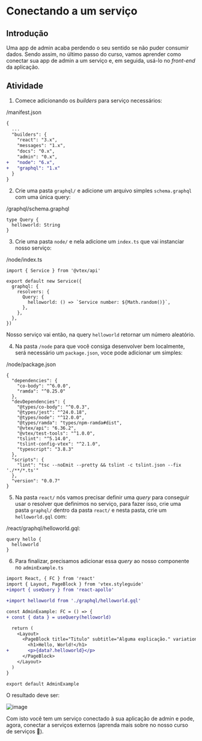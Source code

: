 # Conectando a um serviço

## Introdução

Uma app de admin acaba perdendo o seu sentido se não puder consumir dados. Sendo assim, no último passo do curso, vamos aprender como conectar sua app de admin a um serviço e, em seguida, usá-lo no _front-end_ da aplicação.

## Atividade

1. Comece adicionando os _builders_ para serviço necessários:

/manifest.json

```diff
{
  ...
  "builders": {
    "react": "3.x",
    "messages": "1.x",
    "docs": "0.x",
    "admin": "0.x",
+   "node": "6.x",
+   "graphql": "1.x"
  }
}

```

2. Crie uma pasta `graphql/` e adicione um arquivo simples `schema.graphql` com uma única query:

/graphql/schema.graphql

```
type Query {
  helloworld: String
}
```

3. Crie uma pasta `node/` e nela adicione um `index.ts` que vai instanciar nosso serviço:

/node/index.ts

```
import { Service } from '@vtex/api'

export default new Service({
  graphql: {
    resolvers: {
      Query: {
        helloworld: () => `Service number: ${Math.random()}`,
      },
    },
  },
})
```

Nosso serviço vai então, na query `helloworld` retornar um número aleatório.

4. Na pasta `/node` para que você consiga desenvolver bem localmente, será necessário um `package.json`, voce pode adicionar um simples:

/node/package.json

```
{
  "dependencies": {
    "co-body": "^6.0.0",
    "ramda": "^0.25.0"
  },
  "devDependencies": {
    "@types/co-body": "^0.0.3",
    "@types/jest": "^24.0.18",
    "@types/node": "^12.0.0",
    "@types/ramda": "types/npm-ramda#dist",
    "@vtex/api": "6.36.2",
    "@vtex/test-tools": "^1.0.0",
    "tslint": "^5.14.0",
    "tslint-config-vtex": "^2.1.0",
    "typescript": "3.8.3"
  },
  "scripts": {
    "lint": "tsc --noEmit --pretty && tslint -c tslint.json --fix './**/*.ts'"
  },
  "version": "0.0.7"
}

```

5. Na pasta `react/` nós vamos precisar definir uma _query_ para conseguir usar o resolver que definimos no serviço, para fazer isso, crie uma pasta `graphql/` dentro da pasta `react/` e nesta pasta, crie um `helloworld.gql` com:

/react/graphql/helloworld.gql:

```
query hello {
  helloworld
}
```

6. Para finalizar, precisamos adicionar essa _query_ ao nosso componente no `adminExample.ts`

```diff
import React, { FC } from 'react'
import { Layout, PageBlock } from 'vtex.styleguide'
+import { useQuery } from 'react-apollo'

+import helloworld from './graphql/helloworld.gql'

const AdminExample: FC = () => {
+ const { data } = useQuery(helloworld)

  return (
    <Layout>
      <PageBlock title="Titulo" subtitle="Alguma explicação." variation="full">
        <h1>Hello, World!</h1>
+       <p>{data?.helloworld}</p>
      </PageBlock>
    </Layout>
  )
}

export default AdminExample
```

O resultado deve ser:

![image](https://user-images.githubusercontent.com/18701182/92937440-b79f7400-f421-11ea-9e92-a24ef710e83e.png)

Com isto você tem um serviço conectado à sua aplicação de admin e pode, agora, conectar a serviços externos (aprenda mais sobre no nosso curso de serviços 🚀).
